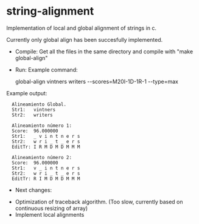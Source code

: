 # string-alignment

Implementation of local and global alignment of strings in c.

Currently only global align has been succesfully implemented.

 * Compile: 
  Get all the files in the same directory and compile with "make global-align"
  
 * Run:
Example command: 

      global-align vintners writers --scores=M20I-1D-1R-1 --type=max
      
  Example output:

      Alineamiento Global.
      Str1:   vintners
      Str2:   writers
      
      Alineamiento número 1:
      Score:  96.000000
      Str1:   _ v i n t n e r s 
      Str2:   w r i _ t _ e r s 
      EditTr: I R M D M D M M M 
      
      Alineamiento número 2:
      Score:  96.000000
      Str1:   v _ i n t n e r s 
      Str2:   w r i _ t _ e r s 
      EditTr: R I M D M D M M M 
      
 * Next changes:
  - Optimization of traceback algorithm. (Too slow, currently based on continuous resizing of array)
  - Implement local alignments
